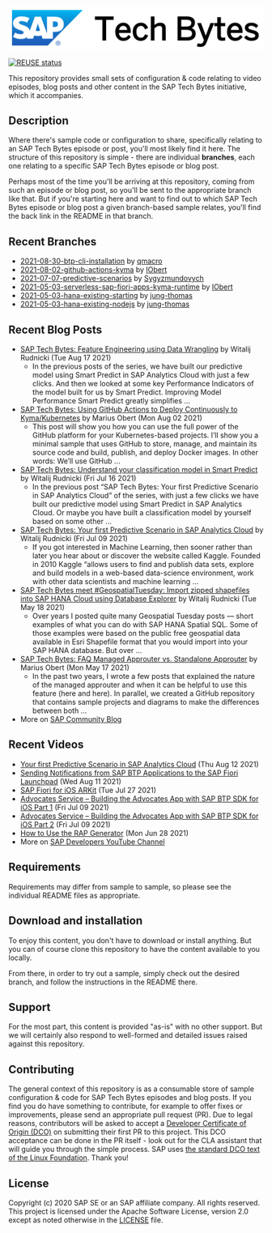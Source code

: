 
![SAP Tech Bytes header image](header-image.png)

[![REUSE status](https://api.reuse.software/badge/github.com/SAP-samples/sap-tech-bytes)](https://api.reuse.software/info/github.com/SAP-samples/sap-tech-bytes)

This repository provides small sets of configuration &amp; code relating to video episodes, blog posts and other content in the SAP Tech Bytes initiative, which it accompanies.

## Description

Where there&#x27;s sample code or configuration to share, specifically relating to an SAP Tech Bytes episode or post, you&#x27;ll most likely find it here. The structure of this repository is simple - there are individual **branches**, each one relating to a specific SAP Tech Bytes episode or blog post.

Perhaps most of the time you&#x27;ll be arriving at this repository, coming from such an episode or blog post, so you&#x27;ll be sent to the appropriate branch like that. But if you&#x27;re starting here and want to find out to which SAP Tech Bytes episode or blog post a given branch-based sample relates, you&#x27;ll find the back link in the README in that branch.
 
## Recent Branches
- [2021-08-30-btp-cli-installation](https://github.com/SAP-samples/sap-tech-bytes/tree/2021-08-30-btp-cli-installation) by [qmacro](https://github.com/qmacro) 
- [2021-08-02-github-actions-kyma](https://github.com/SAP-samples/sap-tech-bytes/tree/2021-08-02-github-actions-kyma) by [IObert](https://github.com/IObert) 
- [2021-07-07-predictive-scenarios](https://github.com/SAP-samples/sap-tech-bytes/tree/2021-07-07-predictive-scenarios) by [Sygyzmundovych](https://github.com/Sygyzmundovych) 
- [2021-05-03-serverless-sap-fiori-apps-kyma-runtime](https://github.com/SAP-samples/sap-tech-bytes/tree/2021-05-03-serverless-sap-fiori-apps-kyma-runtime) by [IObert](https://github.com/IObert) 
- [2021-05-03-hana-existing-starting](https://github.com/SAP-samples/sap-tech-bytes/tree/2021-05-03-hana-existing-starting) by [jung-thomas](https://github.com/jung-thomas) 
- [2021-05-03-hana-existing-nodejs](https://github.com/SAP-samples/sap-tech-bytes/tree/2021-05-03-hana-existing-nodejs) by [jung-thomas](https://github.com/jung-thomas) 

## Recent Blog Posts
- [SAP Tech Bytes: Feature Engineering using Data Wrangling](https://blogs.sap.com/?p=1387627) by Witalij Rudnicki (Tue Aug 17 2021)
  - In the previous posts of the series, we have built our predictive model using Smart Predict in SAP Analytics Cloud with just a few clicks. And then we looked at some key Performance Indicators of the model built for us by Smart Predict. Improving Model Performance Smart Predict greatly simplifies ...
- [SAP Tech Bytes: Using GitHub Actions to Deploy Continuously to Kyma/Kubernetes](https://blogs.sap.com/?p=1377978) by Marius Obert (Mon Aug 02 2021)
  - This post will show you how you can use the full power of the GitHub platform for your Kubernetes-based projects. I’ll show you a minimal sample that uses GitHub to store, manage, and maintain its source code and build, publish, and deploy Docker images. In other words: We’ll use GitHub ...
- [SAP Tech Bytes: Understand your classification model in Smart Predict](https://blogs.sap.com/?p=1371611) by Witalij Rudnicki (Fri Jul 16 2021)
  - In the previous post “SAP Tech Bytes: Your first Predictive Scenario in SAP Analytics Cloud” of the series, with just a few clicks we have built our predictive model using Smart Predict in SAP Analytics Cloud. Or maybe you have built a classification model by yourself based on some other ...
- [SAP Tech Bytes: Your first Predictive Scenario in SAP Analytics Cloud](https://blogs.sap.com/?p=1366059) by Witalij Rudnicki (Fri Jul 09 2021)
  - If you got interested in Machine Learning, then sooner rather than later you hear about or discover the website called Kaggle. Founded in 2010 Kaggle “allows users to find and publish data sets, explore and build models in a web-based data-science environment, work with other data scientists and machine learning ...
- [SAP Tech Bytes meet #GeospatialTuesday: Import zipped shapefiles into SAP HANA Cloud using Database Explorer](https://blogs.sap.com/?p=1337809) by Witalij Rudnicki (Tue May 18 2021)
  - Over years I posted quite many Geospatial Tuesday posts — short examples of what you can do with SAP HANA Spatial SQL. Some of those examples were based on the public free geospatial data available in Esri Shapefile format that you would import into your SAP HANA database. But over ...
- [SAP Tech Bytes: FAQ Managed Approuter vs. Standalone Approuter](https://blogs.sap.com/?p=1334880) by Marius Obert (Mon May 17 2021)
  - In the past two years, I wrote a few posts that explained the nature of the managed approuter and when it can be helpful to use this feature (here and here). In parallel, we created a GitHub repository that contains sample projects and diagrams to make the differences between both ...
- More on [SAP Community Blog](https://blogs.sap.com/tag/sap-tech-bytes/)
    
## Recent Videos
- [Your first Predictive Scenario in SAP Analytics Cloud](https://www.youtube.com/watch?v=Ie9Z498N4bM) (Thu Aug 12 2021)
- [Sending Notifications from SAP BTP Applications to the SAP Fiori Launchpad](https://www.youtube.com/watch?v=PZPp1gyLLQo) (Wed Aug 11 2021)
- [SAP Fiori for iOS ARKit](https://www.youtube.com/watch?v=aVpojvjDEco) (Tue Jul 27 2021)
- [Advocates Service – Building the Advocates App with SAP BTP SDK for iOS Part 1](https://www.youtube.com/watch?v=B2rPzwWHrJs) (Fri Jul 09 2021)
- [Advocates Service – Building the Advocates App with SAP BTP SDK for iOS Part 2](https://www.youtube.com/watch?v=amKqv2wSybQ) (Fri Jul 09 2021)
- [How to Use the RAP Generator](https://www.youtube.com/watch?v=c8IFkjmLhI8) (Mon Jun 28 2021)
- More on [SAP Developers YouTube Channel](https://www.youtube.com/playlist?list=PL6RpkC85SLQC3HBShmlMaPu_nL--4f20z)

## Requirements

Requirements may differ from sample to sample, so please see the individual README files as appropriate.

## Download and installation

To enjoy this content, you don&#x27;t have to download or install anything. But you can of course clone this repository to have the content available to you locally.

From there, in order to try out a sample, simply check out the desired branch, and follow the instructions in the README there.

## Support

For the most part, this content is provided &quot;as-is&quot; with no other support. But we will certainly also respond to well-formed and detailed issues raised against this repository.

## Contributing

The general context of this repository is as a consumable store of sample configuration &amp; code for SAP Tech Bytes episodes and blog posts. If you find you do have something to contribute, for example to offer fixes or improvements, please send an appropriate pull request (PR). Due to legal reasons, contributors will be asked to accept a [Developer Certificate of Origin (DCO)](https://en.wikipedia.org/wiki/Developer_Certificate_of_Origin) on submitting their first PR to this project. This DCO acceptance can be done in the PR itself - look out for the CLA assistant that will guide you through the simple process. SAP uses [the standard DCO text of the Linux Foundation](https://developercertificate.org/). Thank you!

## License

Copyright (c) 2020 SAP SE or an SAP affiliate company. All rights reserved. This project is licensed under the Apache Software License, version 2.0 except as noted otherwise in the [LICENSE](LICENSE) file.
